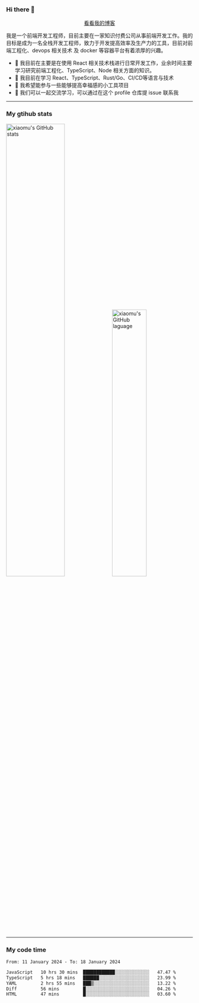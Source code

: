 ### Hi there 👋

<p align="center">
  <a href="https://blog.realjacket.fun">看看我的博客</a>
</p>

我是一个前端开发工程师，目前主要在一家知识付费公司从事前端开发工作。我的目标是成为一名全栈开发工程师，致力于开发提高效率及生产力的工具，目前对前端工程化、devops 相关技术 及 docker 等容器平台有着浓厚的兴趣。

- 🔭 我目前在主要是在使用 React 相关技术栈进行日常开发工作，业余时间主要学习研究前端工程化、TypeScript、Node 相关方面的知识。
- 🌱 我目前在学习 React、TypeScript、Rust/Go、CI/CD等语言与技术
- 👯 我希望能参与一些能够提高幸福感的小工具项目
- 💬 我们可以一起交流学习，可以通过在这个 profile 仓库提 issue 联系我

***

### My gtihub stats

<a><img src="https://github-readme-stats-git-masterrstaa-rickstaa.vercel.app/api?username=real-jacket&&show_icons=true" title="xiaomu's GitHub stats" alt="xiaomu's GitHub stats" style="width:56%;"/></a>
<a><img src="https://github-readme-stats-git-masterrstaa-rickstaa.vercel.app/api/top-langs/?username=real-jacket&layout=compact" title="xiaomu's GitHub laguage" alt="xiaomu's GitHub laguage" style="width:43%;"/><a/>

***

### My code time

<!--START_SECTION:waka-->

```txt
From: 11 January 2024 - To: 18 January 2024

JavaScript   10 hrs 30 mins  ████████████░░░░░░░░░░░░░   47.47 %
TypeScript   5 hrs 18 mins   ██████░░░░░░░░░░░░░░░░░░░   23.99 %
YAML         2 hrs 55 mins   ███▒░░░░░░░░░░░░░░░░░░░░░   13.22 %
Diff         56 mins         █░░░░░░░░░░░░░░░░░░░░░░░░   04.26 %
HTML         47 mins         █░░░░░░░░░░░░░░░░░░░░░░░░   03.60 %
```

<!--END_SECTION:waka-->

